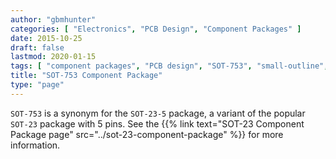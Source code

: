 ```yaml
---
author: "gbmhunter"
categories: [ "Electronics", "PCB Design", "Component Packages" ]
date: 2015-10-25
draft: false
lastmod: 2020-01-15
tags: [ "component packages", "PCB design", "SOT-753", "small-outline", "transistor", "SOT-753", "SOT-23", "SOT-23-5", "variant" ]
title: "SOT-753 Component Package"
type: "page"
---
```


`SOT-753` is a synonym for the `SOT-23-5` package, a variant of the popular `SOT-23` package with 5 pins. See the {{% link text="SOT-23 Component Package page" src="../sot-23-component-package" %}} for more information.
